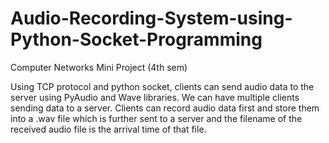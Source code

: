 # Audio-Recording-System-using-Python-Socket-Programming
Computer Networks Mini Project (4th sem)

Using TCP protocol and python socket, clients can send audio data to the server using PyAudio and Wave libraries.
We can have multiple clients sending data to a server. Clients can record audio data first and store them into a .wav file
which is further sent to a server and the filename of the received audio file is the arrival time of that file.
